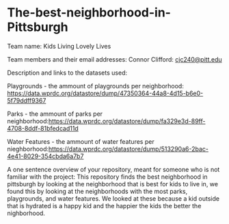 # The-best-neighborhood-in-Pittsburgh

Team name: Kids Living Lovely Lives

Team members and their email addresses: 
Connor Clifford: cjc240@pitt.edu


Description and links to the datasets used:

Playgrounds - the ammount of playgrounds per neighborhood: https://data.wprdc.org/datastore/dump/47350364-44a8-4d15-b6e0-5f79ddff9367 

Parks - the ammount of parks per neighborhood:https://data.wprdc.org/datastore/dump/fa329e3d-89ff-4708-8ddf-81bfedcad11d

Water Features - the ammount of water features per nieghborhood:https://data.wprdc.org/datastore/dump/513290a6-2bac-4e41-8029-354cbda6a7b7


A one sentence overview of your repository, meant for someone who is not familiar with the project:
This repository finds the best neighborhood in pittsburgh by looking at the neighborhood that is best for kids to live in, we found this by looking at the neighborhoods with the most parks, playgrounds, and water features. We looked at these because a kid outside that is hydrated is a happy kid and the happier the kids the better the nighborhood. 
